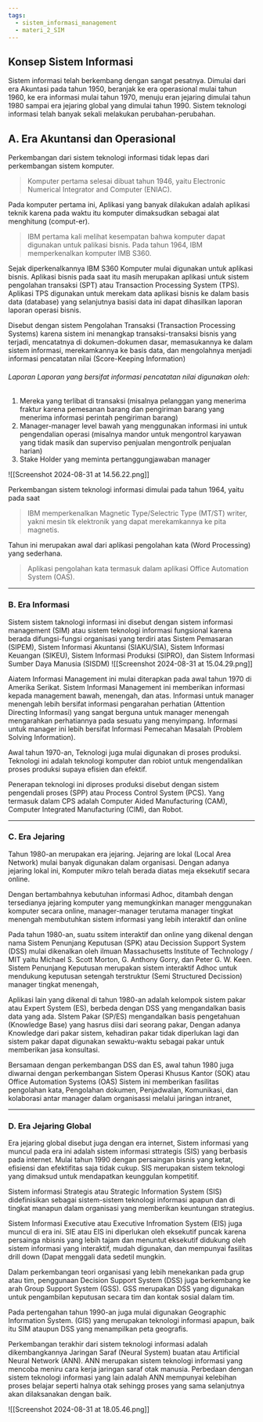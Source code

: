 ```yaml
---
tags:
  - sistem_informasi_management
  - materi_2_SIM
---
```

## Konsep Sistem Informasi

Sistem informasi telah berkembang dengan sangat pesatnya. Dimulai dari era Akuntasi pada tahun 1950, beranjak ke era operasional mulai tahun 1960, ke era informasi mulai tahun 1970, menuju eran jejaring dimulai tahun 1980 sampai era jejaring global yang dimulai tahun 1990. Sistem teknologi informasi telah banyak sekali melakukan perubahan-perubahan.

## A. Era Akuntansi dan Operasional

Perkembangan dari sistem teknologi informasi tidak lepas dari perkembangan sistem komputer. 
> Komputer pertama selesai dibuat tahun 1946, yaitu Electronic Numerical Integrator and Computer (ENIAC).

Pada komputer pertama ini, Aplikasi yang banyak dilakukan adalah aplikasi teknik karena pada waktu itu komputer dimaksudkan sebagai alat menghitung (comput-er).

> IBM pertama kali melihat kesempatan bahwa komputer dapat digunakan untuk palikasi bisnis. Pada tahun 1964, IBM memperkenalkan komputer IMB S360.

Sejak diperkenalkannya IBM S360 Komputer mulai digunakan untuk aplikasi bisnis. Aplikasi bisnis pada saat itu masih merupakan aplikasi untuk sistem pengolahan transaksi (SPT) atau Transaction Processing System (TPS). Aplikasi TPS digunakan untuk merekam data aplikasi bisnis ke dalam basis data (database) yang selanjutnya basisi data ini dapat dihasilkan laporan laporan operasi bisnis.

Disebut dengan sistem Pengolahan Transaksi (Transaction Processing Systems) karena sistem ini menangkap transaksi-transaksi bisnis yang terjadi, mencatatnya di dokumen-dokumen dasar, memasukannya ke dalam sistem informasi, merekamkannya ke basis data, dan mengolahnya menjadi informasi pencatatan nilai (Score-Keeping Information)

###### Laporan Laporan yang bersifat informasi pencatatan nilai digunakan oleh:

1. Mereka yang terlibat di transaksi (misalnya pelanggan yang menerima fraktur karena pemesanan barang dan pengiriman barang yang menerima informasi perintah pengiriman barang)
2. Manager-manager level bawah yang menggunakan informasi ini untuk pengendalian operasi (misalnya mandor untuk mengontrol karyawan yang tidak masik dan superviso penjualan mengontrolk penjualan harian)
3. Stake Holder yang meminta pertanggungjawaban manager

![[Screenshot 2024-08-31 at 14.56.22.png]]

Perkembangan sistem teknologi informasi dimulai pada tahun 1964, yaitu pada saat 

> IBM memperkenalkan Magnetic Type/Selectric Type (MT/ST) writer, yakni mesin tik elektronik yang dapat merekamkannya ke pita magnetis. 

Tahun ini merupakan awal dari aplikasi pengolahan kata (Word Processing) yang sederhana.

> Aplikasi pengolahan kata termasuk dalam aplikasi Office Automation System (OAS).


---

### B. Era Informasi

Sistem sistem taknologi informasi ini disebut dengan sistem informasi management (SIM) atau sistem teknologi informasi fungsional karena berada difungsi-fungsi organisasi yang terdiri atas Sistem Pemasaran (SIPEM), Sistem Informasi Akuntansi (SIAKU/SIA), Sistem Informasi Keuangan (SIKEU), Sistem Informasi Produksi (SIPRO), dan Sistem Informasi Sumber Daya Manusia (SISDM)
![[Screenshot 2024-08-31 at 15.04.29.png]]

Aiatem Informasi Management ini mulai diterapkan pada awal tahun 1970 di Amerika Serikat. Sistem Informasi Management ini memberikan informasi kepada management bawah, menengah, dan atas. Informasi untuk manager menengah lebih bersifat informasi pengarahan perhatian (Attention Directing Informasi) yang sangat berguna untuk manager menengah mengarahkan perhatiannya pada sesuatu yang menyimpang. Informasi untuk manager ini lebih bersifat Informasi Pemecahan Masalah (Problem Solving Information).

Awal tahun 1970-an, Teknologi juga mulai digunakan di proses produksi. Teknologi ini adalah teknologi komputer dan robiot untuk mengendalikan proses produksi supaya efisien dan efektif.

Penerapan teknologi ini diproses produksi disebut dengan sistem pengendali proses (SPP) atau Process Control System (PCS). Yang termasuk dalam CPS adalah Computer Aided Manufacturing (CAM), Computer Integrated Manufacturing (CIM), dan Robot. 

---

### C. Era Jejaring

Tahun 1980-an merupakan era jejaring. Jejaring are lokal (Local Area Network) mulai banyak digunakan dalam organisasi. Dengan adanya jejaring lokal ini, Komputer mikro telah berada diatas meja eksekutif secara online.

Dengan bertambahnya kebutuhan informasi Adhoc, ditambah dengan tersedianya jejaring komputer yang memungkinkan manager menggunakan komputer secara online, manager-manager terutama manager tingkat menengah membutuhkan sistem informasi yang lebih interaktif dan online

Pada tahun 1980-an, suatu ssitem interaktif dan online yang dikenal dengan nama Sistem Penunjang Keputusan (SPK) atau Decission Support System (DSS) mulai dikenalkan oleh ilmuan Massachusetts Institute of Technology / MIT yaitu Michael S. Scott Morton, G. Anthony Gorry, dan Peter G. W. Keen. Sistem Penunjang Keputusan merupakan sistem interaktif Adhoc untuk mendukung keputusan setengah terstruktur (Semi Structured Decission) manager tingkat menengah,

Aplikasi lain yang dikenal di tahun 1980-an adalah kelompok sistem pakar atau Expert System (ES), berbeda dengan DSS yang mengandalkan basis data yang ada. SIstem Pakar (SP/ES) mengandalkan basis pengetahuan (Knowledge Base) yang hasrus diisi dari seorang pakar, Dengan adanya Knowledge dari pakar sistem, kehadiran pakar tidak diperlukan lagi dan sistem pakar dapat digunakan sewaktu-waktu sebagai pakar untuk memberikan jasa konsultasi.

Bersamaan dengan perkembangan DSS dan ES, awal tahun 1980 juga diwarnai dengan perkembangan Sistem Operasi Khusus Kantor (SOK) atau Office Automation Systems (OAS) Sistem ini memberikan fasilitas pengolahan kata, Pengolahan dokumen, Penjadwalan, Komunikasi, dan kolaborasi antar manager dalam organisassi melalui jaringan intranet,


---

### D. Era Jejaring Global

Era jejaring global disebut juga dengan era internet, Sistem informasi yang muncul pada era ini adalah sistem informasi sttrategis (SIS) yang berbasis pada internet. Mulai tahun 1990 dengan persaingan bisnis yang ketat, efisiensi dan efektifitas saja tidak cukup. SIS merupakan sistem teknologi yang dimaksud untuk mendapatkan keunggulan kompetitif.

Sistem informasi Strategis atau Strategic Information System (SIS) didefinisikan sebagai sistem-sistem teknologi informasi apapun dan di tingkat manapun dalam organisasi yang memberikan keuntungan strategius.

Sistem Informasi Executive atau Executive Infromation System (EIS) juga muncul di era ini. SIE atau EIS ini diperlukan oleh eksekutif puncak karena persainga nbisnis yang lebih tajam dan menuntut eksekutif didukung oleh sistem informasi yang interaktif, mudah digunakan, dan mempunyai fasilitas drill down (Dapat menggali data sedetil mungkin.

Dalam perkembangan teori organisasi yang lebih menekankan pada grup atau tim, penggunaan Decision Support System (DSS) juga berkembang ke arah Group Support System (GSS). GSS merupakan DSS yang digunakan untuk pengambilan keputusan secara tim dan kontak sosial dalam tim.

Pada pertengahan tahun 1990-an juga mulai digunakan Geographic Information System. (GIS) yang merupakan teknologi informasi apapun, baik itu SIM ataupun DSS yang menampilkan peta geografis.

Perkembangan terakhir dari sistem teknologi informasi adalah dikembangkannya Jaringan Saraf (Neural System) buatan atau Artificial Neural Network (ANN). ANN merupakan sistem teknologi informasi yang mencoba meniru cara kerja jaringan saraf otak manusia. Perbedaan dengan sistem teknologi informasi yang lain adalah ANN mempunyai kelebihan proses belajar seperti halnya otak sehingg proses yang sama selanjutnya akan dilaksanakan dengan baik.

![[Screenshot 2024-08-31 at 18.05.46.png]]

